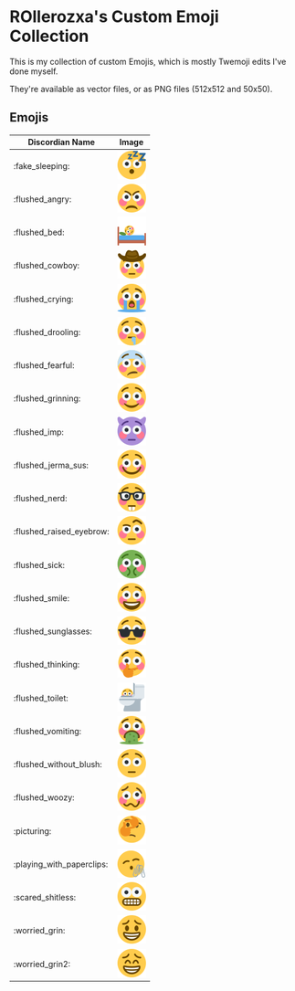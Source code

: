 # ROllerozxa's Custom Emoji Collection
This is my collection of custom Emojis, which is mostly Twemoji edits I've done myself.

They're available as vector files, or as PNG files (512x512 and 50x50).

## Emojis

| Discordian Name           | Image                                                       |
| ------------------------- | ----------------------------------------------------------- |
| :fake_sleeping:           | ![fake_sleeping](fake_sleeping_50x.png)                     |
| :flushed_angry:           | ![flushed_angry](flushed_angry_50x.png)                     |
| :flushed_bed:             | ![flushed_bed](flushed_bed_50x.png)                         |
| :flushed_cowboy:          | ![flushed_cowboy](flushed_cowboy_50x.png)                   |
| :flushed_crying:          | ![flushed_crying](flushed_crying_50x.png)                   |
| :flushed_drooling:        | ![flushed_drooling](flushed_drooling_50x.png)               |
| :flushed_fearful:         | ![flushed_fearful](flushed_fearful_50x.png)                 |
| :flushed_grinning:        | ![flushed_grinning](flushed_grinning_50x.png)               |
| :flushed_imp:             | ![flushed_imp](flushed_imp_50x.png)                         |
| :flushed_jerma_sus:       | ![flushed_jerma_sus](flushed_jerma_sus_50x.png)             |
| :flushed_nerd:            | ![flushed_nerd](flushed_nerd_50x.png)                       |
| :flushed_raised_eyebrow:  | ![flushed_raised_eyebrow](flushed_raised_eyebrow_50x.png)   |
| :flushed_sick:            | ![flushed_sick](flushed_sick_50x.png)                       |
| :flushed_smile:           | ![flushed_smile](flushed_smile_50x.png)                     |
| :flushed_sunglasses:      | ![flushed_sunglasses](flushed_sunglasses_50x.png)           |
| :flushed_thinking:        | ![flushed_thinking](flushed_thinking_50x.png)               |
| :flushed_toilet:          | ![flushed_toilet](flushed_toilet_50x.png)                   |
| :flushed_vomiting:        | ![flushed_vomiting](flushed_vomiting_50x.png)               |
| :flushed_without_blush:   | ![flushed_without_blush](flushed_without_blush_50x.png)     |
| :flushed_woozy:           | ![flushed_woozy](flushed_woozy_50x.png)                     |
| :picturing:               | ![picturing](picturing_50x.png)                             |
| :playing_with_paperclips: | ![playing_with_paperclips](playing_with_paperclips_50x.png) |
| :scared_shitless:         | ![scared_shitless](scared_shitless_50x.png)                 |
| :worried_grin:            | ![worried_grin](worried_grin_50x.png)                       |
| :worried_grin2:           | ![worried_grin2](worried_grin2_50x.png)                     |
